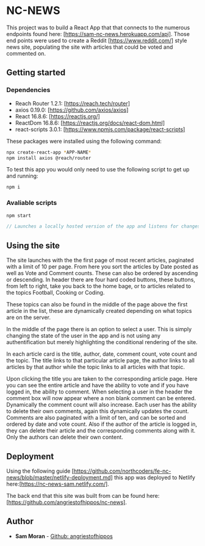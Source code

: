 # NC-NEWS

This project was to build a React App that that connects to the numerous endpoints found here: [https://sam-nc-news.herokuapp.com/api]. Those end points were used to create a Reddit [https://www.reddit.com/] style news site, populating the site with articles that could be voted and commented on.

## Getting started

### Dependencies

- Reach Router 1.2.1: [https://reach.tech/router]
- axios 0.19.0: [https://github.com/axios/axios]
- React 16.8.6: [https://reactjs.org/]
- ReactDom 16.8.6: [https://reactjs.org/docs/react-dom.html]
- react-scripts 3.0.1: [https://www.npmjs.com/package/react-scripts]

These packages were installed using the following command:

```bash
npx create-react-app *APP-NAME*
npm install axios @reach/router
```

To test this app you would only need to use the following script to get up and running:

```bash
npm i
```

### Avaliable scripts

```js
npm start

// Launches a locally hosted version of the app and listens for changes on the browser
```

## Using the site

The site launches with the the first page of most recent articles, paginated with a limit of 10 per page. From here you sort the articles by Date posted as well as Vote and Comment counts. These can also be ordered by ascending or descending. In header there are four hard coded buttons, these buttons, from left to right, take you back to the home bage, or to articles related to the topics Football, Cooking or Coding.

These topics can also be found in the middle of the page above the first article in the list, these are dynamically created depending on what topics are on the server.

In the middle of the page there is an option to select a user. This is simply changing the state of the user in the app and is not using any authentification but merely highlighting the conditional rendering of the site.

In each article card is the title, author, date, comment count, vote count and the topic. The title links to that particular article page, the author links to all articles by that author while the topic links to all articles with that topic.

Upon clicking the title you are taken to the corresponding article page. Here you can see the entire article and have the ability to vote and if you have logged in, the ability to comment. When selecting a user in the header the comment box will now appear where a non blank comment can be entered. Dynamically the comment count will also increase. Each user has the ability to delete their own comments, again this dynamically updates the count. Comments are also paginated with a limit of ten, and can be sorted and ordered by date and vote count. Also if the author of the article is logged in, they can delete their article and the corresponding comments along with it. Only the authors can delete their own content.

## Deployment

Using the following guide [https://github.com/northcoders/fe-nc-news/blob/master/netlify-deployment.md] this app was deployed to Netlify here:[https://nc-news-sam.netlify.com/].

The back end that this site was built from can be found here: [https://github.com/angriestofhippos/nc-news].

## Author

- **Sam Moran** - [Github: angriestofhippos](https://github.com/angriestofhippos)

